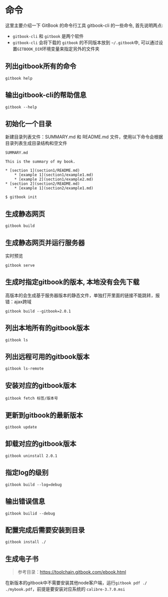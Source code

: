 # 命令

这里主要介绍一下 GitBook 的命令行工具 gitbook-cli 的一些命令, 首先说明两点:

* `gitbook-cli` 和 `gitbook` 是两个软件
* `gitbook-cli` 会将下载的 `gitbook` 的不同版本放到 `~/.gitbook`中, 可以通过设置`GITBOOK_DIR`环境变量来指定另外的文件夹

## 列出gitbook所有的命令
```
gitbook help
```

## 输出gitbook-cli的帮助信息
```
gitbook --help
```

## 初始化一个目录
新建目录列表文件：SUMMARY.md  和 README.md 文件，使用以下命令会根据 目录列表生成目录结构和空文件
```vim
SUMMARY.md

This is the summary of my book.

* [section 1](section1/README.md)
    * [example 1](section1/example1.md)
    * [example 2](section1/example2.md)
* [section 2](section2/README.md)
    * [example 1](section2/example1.md)

$ gitbook init
```

## 生成静态网页
```
gitbook build
```

## 生成静态网页并运行服务器
实时预览

```
gitbook serve
```

## 生成时指定gitbook的版本, 本地没有会先下载
高版本的会生成基于服务器版本的静态文件，单独打开里面的链接不能跳转，报错：ajax跨域
```
gitbook build --gitbook=2.0.1
```

## 列出本地所有的gitbook版本
```
gitbook ls
```

## 列出远程可用的gitbook版本
```
gitbook ls-remote
```

## 安装对应的gitbook版本
```
gitbook fetch 标签/版本号
```

## 更新到gitbook的最新版本
```
gitbook update
```

## 卸载对应的gitbook版本
```
gitbook uninstall 2.0.1
```

## 指定log的级别
```
gitbook build --log=debug
```

## 输出错误信息
```
gitbook builid --debug
```

## 配置完成后需要安装到目录
```
gitbook install ./
```

## 生成电子书

> 参考目录：https://toolchain.gitbook.com/ebook.html

在新版本的gitbook中不需要安装其他node客户端，运行`gitbook pdf ./ ./mybook.pdf`，前提是要安装对应系统的 `calibre-3.7.0.msi`